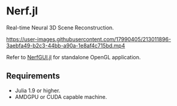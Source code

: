 # Nerf.jl

Real-time Neural 3D Scene Reconstruction.

https://user-images.githubusercontent.com/17990405/213011896-3aebfa49-b2c3-44bb-a90a-1e8af4c715bd.mp4

Refer to [NerfGUI.jl](https://github.com/JuliaNeuralGraphics/NerfGUI.jl) for standalone OpenGL application.

## Requirements

- Julia 1.9 or higher.
- AMDGPU or CUDA capable machine.
